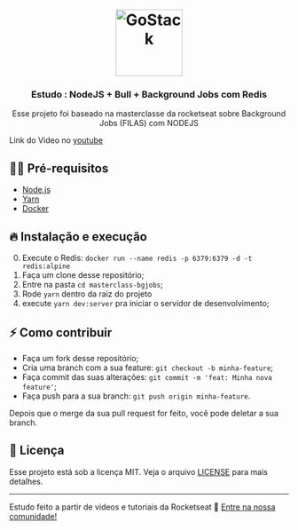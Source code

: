 
<h1 align="center">
  <img alt="GoStack" src="https://rocketseat-cdn.s3-sa-east-1.amazonaws.com/masterclass.png" width="120px" />
</h1>

<h3 align="center">
  Estudo : NodeJS + Bull + Background Jobs com Redis
</h3>


<p align="center">Esse projeto foi baseado na masterclasse da rocketseat sobre Background Jobs (FILAS) com NODEJS</p>

Link do Video no [youtube](https://www.youtube.com/watch?v=uonKHztGhko)


## ✋🏻 Pré-requisitos

- [Node.js](https://nodejs.org/en/)
- [Yarn](https://yarnpkg.com/pt-BR/docs/install)
- [Docker](https://www.docker.com/products/docker-desktop)


## 🔥 Instalação e execução

0. Execute o Redis: `docker run --name redis -p 6379:6379 -d -t redis:alpine`
1. Faça um clone desse repositório;
2. Entre na pasta `cd masterclass-bgjobs`;
3. Rode `yarn` dentro da raiz do projeto
4. execute `yarn dev:server` pra iniciar o servidor de desenvolvimento;


## ⚡️ Como contribuir

- Faça um fork desse repositório;
- Cria uma branch com a sua feature: `git checkout -b minha-feature`;
- Faça commit das suas alterações: `git commit -m 'feat: Minha nova feature'`;
- Faça push para a sua branch: `git push origin minha-feature`.

Depois que o merge da sua pull request for feito, você pode deletar a sua branch.

## 📝 Licença

Esse projeto está sob a licença MIT. Veja o arquivo [LICENSE](LICENSE.md) para mais detalhes.

---

Estudo feito a partir de videos e tutoriais da Rocketseat 👋 [Entre na nossa comunidade!](https://discordapp.com/invite/gCRAFhc)

